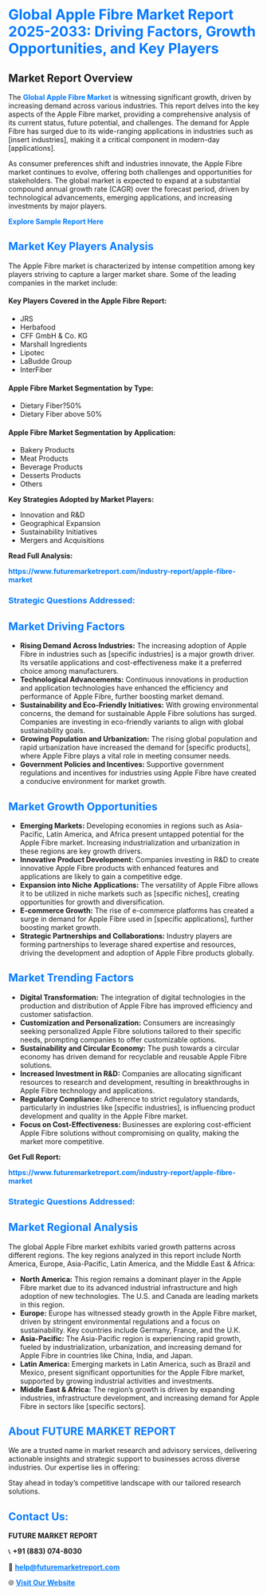 <h1 style="color: #007BFF;">Global Apple Fibre Market Report 2025-2033: Driving Factors, Growth Opportunities, and Key Players</h1>

<section id="overview">
<h2>Market Report Overview</h2>
<p>The <a href="https://www.futuremarketreport.com/industry-report/apple-fibre-market" style="color: #007BFF; text-decoration: none;"><strong>Global Apple Fibre Market</strong></a> is witnessing significant growth, driven by increasing demand across various industries. This report delves into the key aspects of the Apple Fibre market, providing a comprehensive analysis of its current status, future potential, and challenges. The demand for Apple Fibre has surged due to its wide-ranging applications in industries such as [insert industries], making it a critical component in modern-day [applications].</p>
<p>As consumer preferences shift and industries innovate, the Apple Fibre market continues to evolve, offering both challenges and opportunities for stakeholders. The global market is expected to expand at a substantial compound annual growth rate (CAGR) over the forecast period, driven by technological advancements, emerging applications, and increasing investments by major players.</p>
</section>

<section id="overview">
<p><a href="https://www.futuremarketreport.com/request-sample/reportId=26672" style="color: #007BFF; text-decoration: none;"><strong>Explore Sample Report Here</strong></a></p>
</section>

<section id="key-players">
<h2 style="color: #007BFF;">Market Key Players Analysis</h2>
<p>The Apple Fibre market is characterized by intense competition among key players striving to capture a larger market share. Some of the leading companies in the market include:</p>
<h4>Key Players Covered in the Apple Fibre Report:</h4>
<ul><li>JRS</li><li>Herbafood</li><li>CFF GmbH &amp; Co. KG</li><li>Marshall Ingredients</li><li>Lipotec</li><li>LaBudde Group</li><li>InterFiber</li></ul>
<h4>Apple Fibre Market Segmentation by Type:</h4>
<ul><li>Dietary Fiber?50%</li><li>Dietary Fiber above 50%</li></ul>

<h4>Apple Fibre Market Segmentation by Application:</h4>
<ul><li>Bakery Products</li><li>Meat Products</li><li>Beverage Products</li><li>Desserts Products</li><li>Others</li></ul>
<p><strong>Key Strategies Adopted by Market Players:</strong></p>
<ul>
<li>Innovation and R&D</li>
<li>Geographical Expansion</li>
<li>Sustainability Initiatives</li>
<li>Mergers and Acquisitions</li>
</ul>
</section>

<section>
<p><strong>Read Full Analysis: </strong></p><a href="https://www.futuremarketreport.com/industry-report/apple-fibre-market" style="color: #007BFF; text-decoration: none;"><strong>https://www.futuremarketreport.com/industry-report/apple-fibre-market</strong></a>
<h3 style="color: #007BFF;">Strategic Questions Addressed:</h3>
</section>

<section id="driving-factors">
<h2 style="color: #007BFF;">Market Driving Factors</h2>
<ul>
<li><strong>Rising Demand Across Industries:</strong> The increasing adoption of Apple Fibre in industries such as [specific industries] is a major growth driver. Its versatile applications and cost-effectiveness make it a preferred choice among manufacturers.</li>
<li><strong>Technological Advancements:</strong> Continuous innovations in production and application technologies have enhanced the efficiency and performance of Apple Fibre, further boosting market demand.</li>
<li><strong>Sustainability and Eco-Friendly Initiatives:</strong> With growing environmental concerns, the demand for sustainable Apple Fibre solutions has surged. Companies are investing in eco-friendly variants to align with global sustainability goals.</li>
<li><strong>Growing Population and Urbanization:</strong> The rising global population and rapid urbanization have increased the demand for [specific products], where Apple Fibre plays a vital role in meeting consumer needs.</li>
<li><strong>Government Policies and Incentives:</strong> Supportive government regulations and incentives for industries using Apple Fibre have created a conducive environment for market growth.</li>
</ul>
</section>

<section id="growth-opportunities">
<h2 style="color: #007BFF;">Market Growth Opportunities</h2>
<ul>
<li><strong>Emerging Markets:</strong> Developing economies in regions such as Asia-Pacific, Latin America, and Africa present untapped potential for the Apple Fibre market. Increasing industrialization and urbanization in these regions are key growth drivers.</li>
<li><strong>Innovative Product Development:</strong> Companies investing in R&D to create innovative Apple Fibre products with enhanced features and applications are likely to gain a competitive edge.</li>
<li><strong>Expansion into Niche Applications:</strong> The versatility of Apple Fibre allows it to be utilized in niche markets such as [specific niches], creating opportunities for growth and diversification.</li>
<li><strong>E-commerce Growth:</strong> The rise of e-commerce platforms has created a surge in demand for Apple Fibre used in [specific applications], further boosting market growth.</li>
<li><strong>Strategic Partnerships and Collaborations:</strong> Industry players are forming partnerships to leverage shared expertise and resources, driving the development and adoption of Apple Fibre products globally.</li>
</ul>
</section>

<section id="trending-factors">
<h2 style="color: #007BFF;">Market Trending Factors</h2>
<ul>
<li><strong>Digital Transformation:</strong> The integration of digital technologies in the production and distribution of Apple Fibre has improved efficiency and customer satisfaction.</li>
<li><strong>Customization and Personalization:</strong> Consumers are increasingly seeking personalized Apple Fibre solutions tailored to their specific needs, prompting companies to offer customizable options.</li>
<li><strong>Sustainability and Circular Economy:</strong> The push towards a circular economy has driven demand for recyclable and reusable Apple Fibre solutions.</li>
<li><strong>Increased Investment in R&D:</strong> Companies are allocating significant resources to research and development, resulting in breakthroughs in Apple Fibre technology and applications.</li>
<li><strong>Regulatory Compliance:</strong> Adherence to strict regulatory standards, particularly in industries like [specific industries], is influencing product development and quality in the Apple Fibre market.</li>
<li><strong>Focus on Cost-Effectiveness:</strong> Businesses are exploring cost-efficient Apple Fibre solutions without compromising on quality, making the market more competitive.</li>
</ul>
</section>

<section>
<p><strong>Get Full Report: </strong></p><a href="https://www.futuremarketreport.com/industry-report/apple-fibre-market" style="color: #007BFF; text-decoration: none;"><strong>https://www.futuremarketreport.com/industry-report/apple-fibre-market</strong></a>
<h3 style="color: #007BFF;">Strategic Questions Addressed:</h3>
</section>


<section id="regional-analysis">
<h2 style="color: #007BFF;">Market Regional Analysis</h2>
<p>The global Apple Fibre market exhibits varied growth patterns across different regions. The key regions analyzed in this report include North America, Europe, Asia-Pacific, Latin America, and the Middle East & Africa:</p>
<ul>
<li><strong>North America:</strong> This region remains a dominant player in the Apple Fibre market due to its advanced industrial infrastructure and high adoption of new technologies. The U.S. and Canada are leading markets in this region.</li>
<li><strong>Europe:</strong> Europe has witnessed steady growth in the Apple Fibre market, driven by stringent environmental regulations and a focus on sustainability. Key countries include Germany, France, and the U.K.</li>
<li><strong>Asia-Pacific:</strong> The Asia-Pacific region is experiencing rapid growth, fueled by industrialization, urbanization, and increasing demand for Apple Fibre in countries like China, India, and Japan.</li>
<li><strong>Latin America:</strong> Emerging markets in Latin America, such as Brazil and Mexico, present significant opportunities for the Apple Fibre market, supported by growing industrial activities and investments.</li>
<li><strong>Middle East & Africa:</strong> The region’s growth is driven by expanding industries, infrastructure development, and increasing demand for Apple Fibre in sectors like [specific sectors].</li>
</ul>
</section>

<footer>
<h2 style="color: #007BFF;">About FUTURE MARKET REPORT</h2>
<p>We are a trusted name in market research and advisory services, delivering actionable insights and strategic support to businesses across diverse industries. Our expertise lies in offering:</p>

<p>Stay ahead in today’s competitive landscape with our tailored research solutions.</p>

<h2 style="color: #007BFF;">Contact Us:</h2>
<p><strong>FUTURE MARKET REPORT</strong></p>
<p>📞 <strong>+91 (883) 074-8030</strong></p>
<p>📧 <strong><a href="mailto:help@futuremarketreport.com" style="color: #007BFF;">help@futuremarketreport.com</a></strong></p>
<p>🌐 <strong><a href="https://www.futuremarketreport.com/" style="color: #007BFF;">Visit Our Website</a></strong></p>
</footer>
